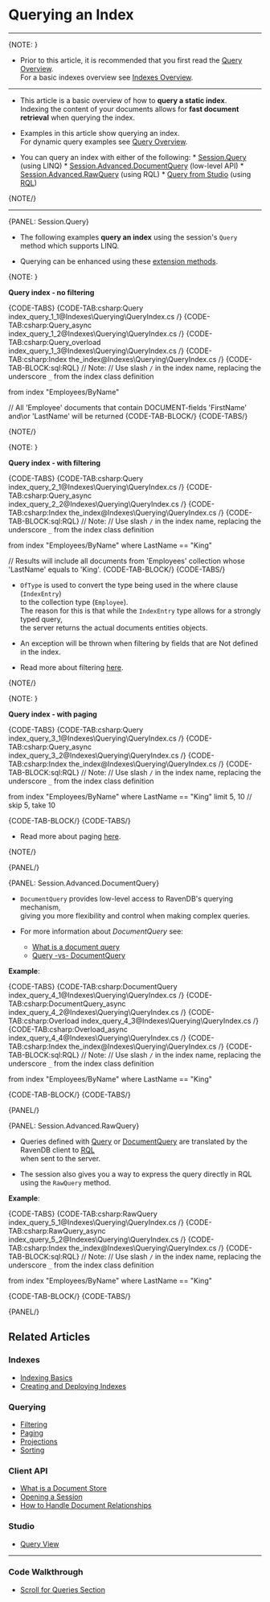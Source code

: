 # Querying an Index

---

{NOTE: }

* Prior to this article, it is recommended that you first read the [Query Overview](../../client-api/session/querying/how-to-query).  
  For a basic indexes overview see [Indexes Overview](../../studio/database/indexes/indexes-overview).

---

* This article is a basic overview of how to __query a static index__.  
  Indexing the content of your documents allows for __fast document retrieval__ when querying the index.

* Examples in this article show querying an index.  
  For dynamic query examples see [Query Overview](../../client-api/session/querying/how-to-query).

* You can query an index with either of the following:
      * [Session.Query](../../indexes/querying/query-index#session.query) (using LINQ)
      * [Session.Advanced.DocumentQuery](../../indexes/querying/query-index#session.advanced.documentquery) (low-level API)
      * [Session.Advanced.RawQuery](../../indexes/querying/query-index#session.advanced.rawquery) (using RQL)
      * [Query from Studio](../../studio/database/queries/query-view) (using [RQL](../../client-api/session/querying/what-is-rql))

{NOTE/}

---

{PANEL: Session.Query}

* The following examples __query an index__ using the session's `Query` method which supports LINQ.  

* Querying can be enhanced using these [extension methods](../../client-api/session/querying/how-to-query#custom-methods-and-extensions-for-linq).

{NOTE: }

__Query index - no filtering__


{CODE-TABS}
{CODE-TAB:csharp:Query index_query_1_1@Indexes\Querying\QueryIndex.cs /}
{CODE-TAB:csharp:Query_async index_query_1_2@Indexes\Querying\QueryIndex.cs /}
{CODE-TAB:csharp:Query_overload index_query_1_3@Indexes\Querying\QueryIndex.cs /}
{CODE-TAB:csharp:Index the_index@Indexes\Querying\QueryIndex.cs /}
{CODE-TAB-BLOCK:sql:RQL}
// Note:
// Use slash `/` in the index name, replacing the underscore `_` from the index class definition

from index "Employees/ByName"

// All 'Employee' documents that contain DOCUMENT-fields 'FirstName' and\or 'LastName' will be returned
{CODE-TAB-BLOCK/}
{CODE-TABS/}

{NOTE/}

{NOTE: }

__Query index - with filtering__

{CODE-TABS}
{CODE-TAB:csharp:Query index_query_2_1@Indexes\Querying\QueryIndex.cs /}
{CODE-TAB:csharp:Query_async index_query_2_2@Indexes\Querying\QueryIndex.cs /}
{CODE-TAB:csharp:Index the_index@Indexes\Querying\QueryIndex.cs /}
{CODE-TAB-BLOCK:sql:RQL}
// Note:
// Use slash `/` in the index name, replacing the underscore `_` from the index class definition

from index "Employees/ByName"
where LastName == "King"

// Results will include all documents from 'Employees' collection whose 'LastName' equals to 'King'.
{CODE-TAB-BLOCK/}
{CODE-TABS/}

* `OfType` is used to convert the type being used in the where clause (`IndexEntry`)   
  to the collection type (`Employee`).  
  The reason for this is that while the `IndexEntry` type allows for a strongly typed query,  
  the server returns the actual documents entities objects.

* An exception will be thrown when filtering by fields that are Not defined in the index.

* Read more about filtering [here](../../indexes/querying/filtering).

{NOTE/}

{NOTE: }

__Query index - with paging__

{CODE-TABS}
{CODE-TAB:csharp:Query index_query_3_1@Indexes\Querying\QueryIndex.cs /}
{CODE-TAB:csharp:Query_async index_query_3_2@Indexes\Querying\QueryIndex.cs /}
{CODE-TAB:csharp:Index the_index@Indexes\Querying\QueryIndex.cs /}
{CODE-TAB-BLOCK:sql:RQL}
// Note:
// Use slash `/` in the index name, replacing the underscore `_` from the index class definition

from index "Employees/ByName"
where LastName == "King"
limit 5, 10 // skip 5, take 10

{CODE-TAB-BLOCK/}
{CODE-TABS/}

* Read more about paging [here](../../indexes/querying/paging).

{NOTE/}

{PANEL/}

{PANEL: Session.Advanced.DocumentQuery}

* `DocumentQuery` provides low-level access to RavenDB's querying mechanism,  
  giving you more flexibility and control when making complex queries.

* For more information about _DocumentQuery_ see:
    * [What is a document query](../../client-api/session/querying/document-query/what-is-document-query)
    * [Query -vs- DocumentQuery](../../client-api/session/querying/document-query/query-vs-document-query)

__Example__:

{CODE-TABS}
{CODE-TAB:csharp:DocumentQuery index_query_4_1@Indexes\Querying\QueryIndex.cs /}
{CODE-TAB:csharp:DocumentQuery_async index_query_4_2@Indexes\Querying\QueryIndex.cs /}
{CODE-TAB:csharp:Overload index_query_4_3@Indexes\Querying\QueryIndex.cs /}
{CODE-TAB:csharp:Overload_async index_query_4_4@Indexes\Querying\QueryIndex.cs /}
{CODE-TAB:csharp:Index the_index@Indexes\Querying\QueryIndex.cs /}
{CODE-TAB-BLOCK:sql:RQL}
// Note:
// Use slash `/` in the index name, replacing the underscore `_` from the index class definition

from index "Employees/ByName"
where LastName == "King"

{CODE-TAB-BLOCK/}
{CODE-TABS/}

{PANEL/}

{PANEL: Session.Advanced.RawQuery}

* Queries defined with [Query](../../indexes/querying/query-index#session.query) or [DocumentQuery](../../indexes/querying/query-index#session.advanced.documentquery) are translated by the RavenDB client to [RQL](../../client-api/session/querying/what-is-rql)  
  when sent to the server.

* The session also gives you a way to express the query directly in RQL using the `RawQuery` method.

__Example__:

{CODE-TABS}
{CODE-TAB:csharp:RawQuery index_query_5_1@Indexes\Querying\QueryIndex.cs /}
{CODE-TAB:csharp:RawQuery_async index_query_5_2@Indexes\Querying\QueryIndex.cs /}
{CODE-TAB:csharp:Index the_index@Indexes\Querying\QueryIndex.cs /}
{CODE-TAB-BLOCK:sql:RQL}
// Note:
// Use slash `/` in the index name, replacing the underscore `_` from the index class definition

from index "Employees/ByName"
where LastName == "King"

{CODE-TAB-BLOCK/}
{CODE-TABS/}

{PANEL/}

## Related Articles

### Indexes

- [Indexing Basics](../../indexes/indexing-basics)
- [Creating and Deploying Indexes](../../indexes/creating-and-deploying)

### Querying

- [Filtering](../../indexes/querying/filtering)
- [Paging](../../indexes/querying/paging)
- [Projections](../../indexes/querying/projections)
- [Sorting](../../indexes/querying/sorting)

### Client API

- [What is a Document Store](../../client-api/what-is-a-document-store)
- [Opening a Session](../../client-api/session/opening-a-session)
- [How to Handle Document Relationships](../../client-api/how-to/handle-document-relationships)

### Studio

- [Query View](../../studio/database/queries/query-view)

---

### Code Walkthrough

- [Scroll for Queries Section](https://demo.ravendb.net/)
